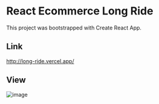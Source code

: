 # React Ecommerce Long Ride

This project was bootstrapped with Create React App.

## Link

http://long-ride.vercel.app/

## View

![image](https://user-images.githubusercontent.com/107125656/210182273-cfbb1a53-a8ab-4859-9b80-884b60b2a950.png)

